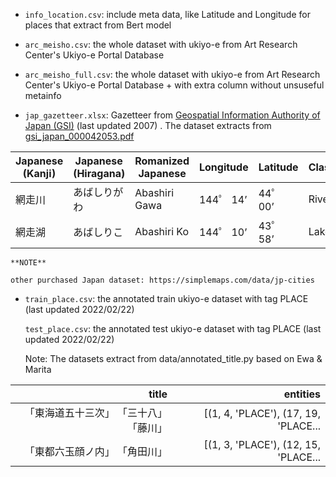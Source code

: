 - `info_location.csv`: include meta data, like Latitude and Longitude 
for places that extract from  Bert model

- `arc_meisho.csv`: the whole dataset with ukiyo-e from Art Research Center's
Ukiyo-e Portal Database

- `arc_meisho_full.csv`: the whole dataset with ukiyo-e from Art Research Center's
Ukiyo-e Portal Database + with extra column without unsuseful metainfo

- `jap_gazetteer.xlsx`: Gazetteer from [Geospatial Information Authority of Japan (GSI)](https://www.gsi.go.jp/ENGLISH/pape_e300284.html)
(last updated 2007) . The dataset extracts from [gsi_japan_000042053.pdf](https://github.com/Connalia/ai-jan-art/blob/main/doc/!data/gsi_japan_000042053.pdf)

| Japanese (Kanji) | Japanese (Hiragana) | Romanized Japanese | Longitude | Latitude | Classification |
|------------------|---------------------|--------------------|-----------|----------|----------------|
| 網走川           | あばしりがわ        | Abashiri Gawa      | 144゜ 14’ | 44゜ 00’ | River          |
| 網走湖           | あばしりこ          | Abashiri Ko        | 144゜ 10’ | 43゜ 58’ | Lake           |

    **NOTE** 

    other purchased Japan dataset: https://simplemaps.com/data/jp-cities


- `train_place.csv`: the annotated train ukiyo-e dataset with tag PLACE (last updated 2022/02/22)

    `test_place.csv`: the annotated test ukiyo-e dataset with tag PLACE (last updated 2022/02/22)

    Note: The datasets extract from data/annotated_title.py based on Ewa & Marita

|                                 title |                                          entities |
|--------------------------------------:|--------------------------------------------------:|
| 「東海道五十三次」 「三十八」「藤川」 | [(1, 4, 'PLACE'), (17, 19, 'PLACE... |
|         「東都六玉顔ノ内」 「角田川」 | [(1, 3, 'PLACE'), (12, 15, 'PLACE... |

